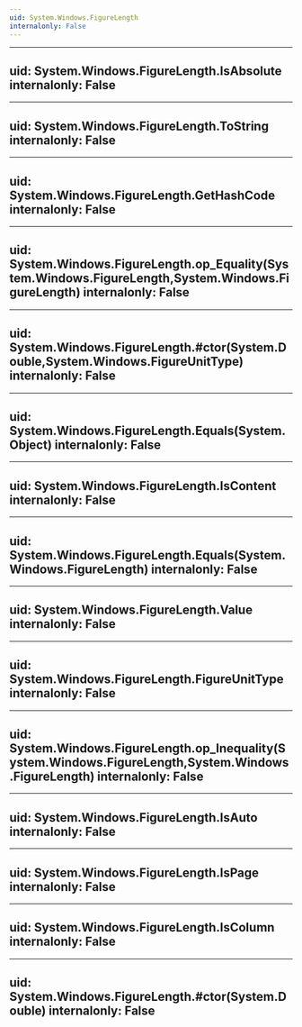 ```yaml
---
uid: System.Windows.FigureLength
internalonly: False
---
```


---
uid: System.Windows.FigureLength.IsAbsolute
internalonly: False
---

---
uid: System.Windows.FigureLength.ToString
internalonly: False
---

---
uid: System.Windows.FigureLength.GetHashCode
internalonly: False
---

---
uid: System.Windows.FigureLength.op_Equality(System.Windows.FigureLength,System.Windows.FigureLength)
internalonly: False
---

---
uid: System.Windows.FigureLength.#ctor(System.Double,System.Windows.FigureUnitType)
internalonly: False
---

---
uid: System.Windows.FigureLength.Equals(System.Object)
internalonly: False
---

---
uid: System.Windows.FigureLength.IsContent
internalonly: False
---

---
uid: System.Windows.FigureLength.Equals(System.Windows.FigureLength)
internalonly: False
---

---
uid: System.Windows.FigureLength.Value
internalonly: False
---

---
uid: System.Windows.FigureLength.FigureUnitType
internalonly: False
---

---
uid: System.Windows.FigureLength.op_Inequality(System.Windows.FigureLength,System.Windows.FigureLength)
internalonly: False
---

---
uid: System.Windows.FigureLength.IsAuto
internalonly: False
---

---
uid: System.Windows.FigureLength.IsPage
internalonly: False
---

---
uid: System.Windows.FigureLength.IsColumn
internalonly: False
---

---
uid: System.Windows.FigureLength.#ctor(System.Double)
internalonly: False
---
